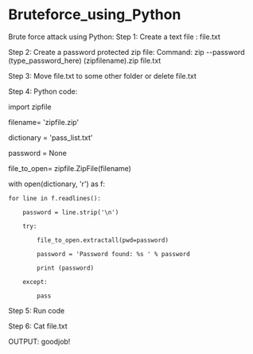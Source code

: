 # Bruteforce_using_Python
Brute force attack using Python:
Step 1:
Create a text file : file.txt

Step 2:
Create a password protected zip file:
Command: zip --password (type_password_here) (zipfilename).zip file.txt
 

Step 3:
Move file.txt to some other folder or delete file.txt

Step 4:
Python code:

import zipfile

filename= 'zipfile.zip'

dictionary = 'pass_list.txt'

password = None

file_to_open= zipfile.ZipFile(filename)

with open(dictionary, 'r') as f:
    
    for line in f.readlines():
        
        password = line.strip('\n')
        
        try:
            
            file_to_open.extractall(pwd=password)
            
            password = 'Password found: %s ' % password
            
            print (password)
        
        except:
            
            pass



Step 5:
Run code

Step 6:
Cat file.txt

OUTPUT:
goodjob!
